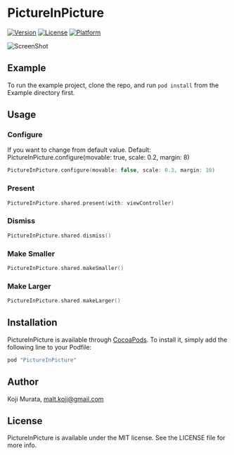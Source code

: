 # PictureInPicture

[![Version](https://img.shields.io/cocoapods/v/PictureInPicture.svg?style=flat)](http://cocoapods.org/pods/PictureInPicture)
[![License](https://img.shields.io/cocoapods/l/PictureInPicture.svg?style=flat)](http://cocoapods.org/pods/PictureInPicture)
[![Platform](https://img.shields.io/cocoapods/p/PictureInPicture.svg?style=flat)](http://cocoapods.org/pods/PictureInPicture)

![ScreenShot](https://raw.githubusercontent.com/malt03/PictureInPicture/master/README/Screenshot.gif)

## Example

To run the example project, clone the repo, and run `pod install` from the Example directory first.

## Usage

### Configure
If you want to change from default value.
Default: PictureInPicture.configure(movable: true, scale: 0.2, margin: 8)

```swift
PictureInPicture.configure(movable: false, scale: 0.3, margin: 10)
```

### Present
```swift
PictureInPicture.shared.present(with: viewController)
```

### Dismiss
```swift
PictureInPicture.shared.dismiss()
```

### Make Smaller
```swift
PictureInPicture.shared.makeSmaller()
```

### Make Larger
```swift
PictureInPicture.shared.makeLarger()
```

## Installation

PictureInPicture is available through [CocoaPods](http://cocoapods.org). To install
it, simply add the following line to your Podfile:

```ruby
pod "PictureInPicture"
```

## Author

Koji Murata, malt.koji@gmail.com

## License

PictureInPicture is available under the MIT license. See the LICENSE file for more info.
